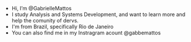 - Hi, I’m @GabrielleMattos
- I study Analysis and Systems Development, and want to learn more and help the comunity of dervs.
- I'm from Brazil, specifically Rio de Janeiro
- You can also find me in my Instragram acount @gabbemattos

<!---
GabrielleMattos/GabrielleMattos is a ✨ special ✨ repository because its `README.md` (this file) appears on your GitHub profile.
You can click the Preview link to take a look at your changes.
--->
